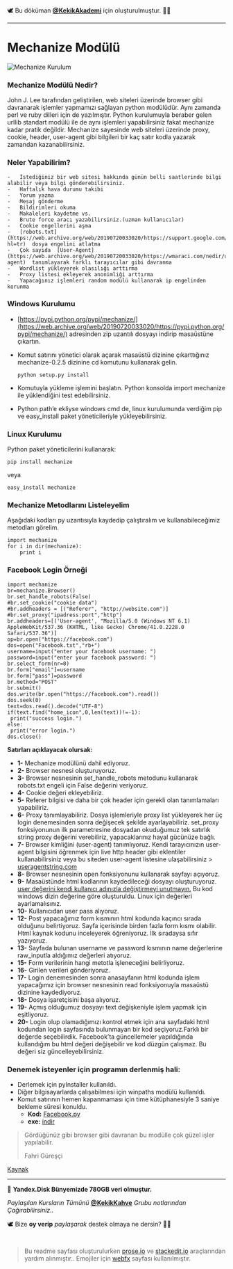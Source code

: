 🕊 Bu döküman [**@KekikAkademi**](https://t.me/KekikAkademi "Telegram: @KekikAkademi") için oluşturulmuştur. ✌🏼
________________________________
# Mechanize Modülü
![Mechanize Kurulum](https://raw.githubusercontent.com/KekikAkademi/KekikPython/master/2-Mechanize-Mod%C3%BCl%C3%BC/images/mechanize-kurulum.png)

### **Mechanize Modülü Nedir?**
John J. Lee tarafından geliştirilen, web siteleri üzerinde browser gibi davranarak işlemler yapmamızı sağlayan python modülüdür. Aynı zamanda perl ve ruby dilleri için de yazılmıştır. Python kurulumuyla beraber gelen urllib standart modülü ile de aynı işlemleri yapabilirsiniz fakat mechanize kadar pratik değildir. Mechanize sayesinde web siteleri üzerinde proxy, cookie, header, user-agent gibi bilgileri bir kaç satır kodla yazarak zamandan kazanabilirsiniz.

### **Neler Yapabilirim?**
	-   İstediğiniz bir web sitesi hakkında günün belli saatlerinde bilgi alabilir veya bilgi gönderebilirsiniz.
    -   Haftalık hava durumu takibi
    -   Yorum yazma
    -   Mesaj gönderme
    -   Bildirimleri okuma
    -   Makaleleri kaydetme vs.
	-   Brute force aracı yazabilirsiniz.(uzman kullanıcılar)
    -   Cookie engellerini aşma
    -   [robots.txt](https://web.archive.org/web/20190720033020/https://support.google.com/webmasters/answer/6062608?hl=tr)  dosya engelini atlatma
    -   Çok sayıda  [User-Agent](https://web.archive.org/web/20190720033020/https://wmaraci.com/nedir/user-agent)  tanımlayarak farklı tarayıcılar gibi davranma
    -   Wordlist yükleyerek olasılığı arttırma
    -   Proxy listesi ekleyerek anonimliği arttırma
    -   Yapacağınız işlemleri random modülü kullanarak ip engelinden korunma

### **Windows Kurulumu**
-   [https://pypi.python.org/pypi/mechanize/](https://web.archive.org/web/20190720033020/https://pypi.python.org/pypi/mechanize/)  adresinden zip uzantılı dosyayı indirip masaüstüne çıkartın.
-   Komut satırını yönetici olarak açarak masaüstü dizinine çıkarttığınız mechanize-0.2.5 dizinine cd komutunu kullanarak gelin.

		python setup.py install
        
-   Komutuyla yükleme işlemini başlatın. Python konsolda import mechanize ile yüklendiğini test edebilirsiniz.
-   Python path’e ekliyse windows cmd de, linux kurulumunda verdiğim pip ve easy_install paket yöneticileriyle yükleyebilirsiniz.

### **Linux Kurulumu**
Python paket yöneticilerini kullanarak:

   	pip install mechanize
    
veya

    easy_install mechanize

### **Mechanize Metodlarını Listeleyelim**
Aşağıdaki kodları py uzantısıyla kaydedip çalıştıralım ve kullanabileceğimiz metodları görelim.

    import mechanize
    for i in dir(mechanize):
        print i

### **Facebook Login Örneği**
    import mechanize
    br=mechanize.Browser()
    br.set_handle_robots(False)
    #br.set_cookie("cookie data")
    #br.addheaders = [("Referer", "http://website.com")]
    #br.set_proxy("ipadress:port","http")
    br.addheaders=[('User-agent', "Mozilla/5.0 (Windows NT 6.1) AppleWebKit/537.36 (KHTML, like Gecko) Chrome/41.0.2228.0 Safari/537.36")]
    op=br.open("https://facebook.com")
    dos=open("Facebook.txt","rb+")
    username=input("enter your facebook username: ")
    password=input("enter your facebook password: ")
    br.select_form(nr=0)
    br.form["email"]=username
    br.form["pass"]=password
    br.method="POST"
    br.submit()
    dos.write(br.open("https://facebook.com").read())
    dos.seek(0)
    text=dos.read().decode("UTF-8")
    if(text.find("home_icon",0,len(text))!=-1):
     print("success login.")
    else:
     print("error login.")
    dos.close()

**Satırları açıklayacak olursak:**
- **1-**  Mechanize modülünü dahil ediyoruz.
- **2-**  Browser nesnesi oluşturuyoruz.
- **3-**  Browser nesnesinin set_handle_robots metodunu kullanarak robots.txt engeli için False değerini veriyoruz.
- **4-** Cookie değeri ekleyebiliriz.
- **5-** Referer bilgisi ve daha bir çok header için gerekli olan tanımlamaları yapabiliriz.
- **6-** Proxy tanımlayabiliriz. Dosya işlemleriyle proxy list yükleyerek her üç login denemesinden sonra değişecek şekilde ayarlayabiliriz. set_proxy fonksiyonunun ilk parametresine dosyadan okuduğumuz tek satırlık string proxy değerini verebiliriz, yapacaklarınız hayal gücünüze bağlı.
- **7-**  Browser kimliğini (user-agent) tanımlıyoruz. Kendi tarayıcınızın user-agent bilgisini öğrenmek için live http header gibi eklentiler kullanabilirsiniz veya bu siteden user-agent listesine ulaşabilirsiniz > [useragentstring.com](https://web.archive.org/web/20190720033020/http://www.useragentstring.com/)
- **8-**  Browser nesnesinin open fonksiyonunu kullanarak sayfayı açıyoruz.
- **9-**  Masaüstünde html kodlarının kaydedileceği dosyayı oluşturuyoruz. [user değerini kendi kullanıcı adınızla değiştirmeyi unutmayın.](https://stackoverflow.com/a/23566951) Bu kod windows dizin değerine göre oluşturuldu. Linux için değerleri ayarlamalısınız.
- **10-**  Kullanıcıdan user pass alıyoruz.
- **12-**  Post yapacağımız form kısmının html kodunda kaçıncı sırada olduğunu belirtiyoruz. Sayfa içerisinde birden fazla form kısmı olabilir. Html kaynak kodunu inceleyerek öğreniyoruz. İlk sıradaysa sıfır yazıyoruz.
- **13-** Sayfada bulunan username ve password kısmının name değerlerine raw_inputla aldığımız değerleri atıyoruz.
- **15-**  Form verilerinin hangi metotla işleneceğini belirliyoruz.
- **16-**  Girilen verileri gönderiyoruz.
- **17-**  Login denemesinden sonra anasayfanın html kodunda işlem yapacağımız için browser nesnesinin read fonksiyonuyla masaüstü dizinine kaydediyoruz.
- **18-**  Dosya işaretçisini başa alıyoruz.
- **19-**  Açmış olduğumuz dosyayı text değişkeniyle işlem yapmak için eşitliyoruz.
- **20-**  Login olup olamadığımızı kontrol etmek için ana sayfadaki html kodundan login sayfasında bulunmayan bir kod seçiyoruz.Farklı bir değerde seçebilirdik. Facebook’ta güncellemeler yapıldığında kullandığım  bu html değeri değişebilir ve kod düzgün çalışmaz. Bu değeri siz güncelleyebilirsiniz.

### **Denemek isteyenler için programın derlenmiş hali:**
 -   Derlemek için pyInstaller kullanıldı.
 -   Diğer bilgisayarlarda çalışabilmesi için winpaths modülü kullanıldı.
 -   Komut satırının hemen kapanmaması için time kütüphanesiyle 3 saniye bekleme süresi konuldu.
     - **Kod:**  [Facebook.py](https://github.com/KekikAkademi/KekikPython/blob/master/2-Mechanize-Mod%C3%BCl%C3%BC/facebook.py "Python3 Facebook.py")
     - **exe:** [indir](https://github.com/KekikAkademi/KekikPython/blob/master/2-Mechanize-Mod%C3%BCl%C3%BC/facebook.exe?raw=true "Facebook.exe")

> Gördüğünüz gibi browser gibi davranan bu modülle çok güzel işler yapılabilir.
> 
> Fahri Güreşçi

[Kaynak](http://python4hackers.com/genel/python-mechanize-modulu.html "Saygı ve Özlemle...")
________________________________

📃 **Yandex.Disk Bünyemizde 780GB veri olmuştur.**

_Paylaşılan Kursların Tümünü_ [**@KekikKahve**](https://t.me/KekikKahve) _Grubu notlarından Çağırabilirsiniz.._

🕊️ Bize **oy verip** _paylaşarak_ destek olmaya ne dersin? ✌🏼
#
> Bu readme sayfası oluşturulurken [prose.io](http://prose.io/ "prose.io") ve [stackedit.io](https://stackedit.io/app "stackedit.io") araçlarından yardım alınmıştır..
> Emojiler için [webfx](https://www.webfx.com/tools/emoji-cheat-sheet/ "Emoji Cheat Sheet") sayfası kullanılmıştır.